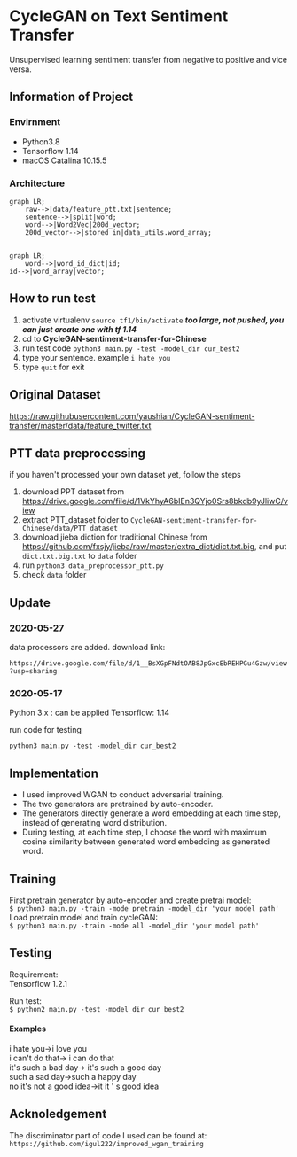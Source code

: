 # CycleGAN on Text Sentiment Transfer
  Unsupervised learning sentiment transfer from negative to positive and vice versa.  

## Information of Project


### Envirnment

  - Python3.8
  - Tensorflow 1.14
  - macOS Catalina 10.15.5
### Architecture
```mermaid
graph LR;
    raw-->|data/feature_ptt.txt|sentence;
    sentence-->|split|word;
    word-->|Word2Vec|200d_vector;
    200d_vector-->|stored in|data_utils.word_array;


```
```mermaid
graph LR;
    word-->|word_id_dict|id;
id-->|word_array|vector;
```


## How to run test
  1. activate virtualenv `source tf1/bin/activate` ***too large, not pushed, you can just create one with tf 1.14***
  2. cd to **CycleGAN-sentiment-transfer-for-Chinese**
  3. run test code `python3 main.py -test -model_dir cur_best2`
  4. type your sentence. example `i hate you`
  5. type `quit` for exit

## Original Dataset

https://raw.githubusercontent.com/yaushian/CycleGAN-sentiment-transfer/master/data/feature_twitter.txt


## PTT data preprocessing

if you haven't processed your own dataset yet, follow the steps

1.  download PPT dataset from https://drive.google.com/file/d/1VkYhyA6bIEn3QYjo0Srs8bkdb9yJliwC/view
2. extract PTT_dataset folder to `CycleGAN-sentiment-transfer-for-Chinese/data/PTT_dataset`
3. download jieba diction for traditional Chinese from https://github.com/fxsjy/jieba/raw/master/extra_dict/dict.txt.big, and put `dict.txt.big.txt` to `data` folder
4. run `python3 data_preprocessor_ptt.py`
5. check `data` folder


## Update

### 2020-05-27
  data processors are added.
  download link: 

`https://drive.google.com/file/d/1__BsXGpFNdtOAB8JpGxcEbREHPGu4Gzw/view?usp=sharing`

### 2020-05-17

  Python 3.x : can be applied
  Tensorflow: 1.14
  
  run code for testing
  ```python=
  python3 main.py -test -model_dir cur_best2
  ```



## Implementation
* I used improved WGAN to conduct adversarial training.
* The two generators are pretrained by auto-encoder.
* The generators directly generate a word embedding at each time step, instead of generating word distribution.
* During testing, at each time step, I choose the word with maximum cosine similarity between generated word embedding as generated word.

## Training
First pretrain generator by auto-encoder and create pretrai model:  
`$ python3 main.py -train -mode pretrain -model_dir 'your model path'`  
Load pretrain model and train cycleGAN:  
`$ python3 main.py -train -mode all -model_dir 'your model path'`

## Testing
  Requirement:  
  Tensorflow 1.2.1  

Run test:  
`$ python2 main.py -test -model_dir cur_best2`  


#### Examples
  i hate you->i love you  
  i can't do that-> i can do that  
  it's such a bad day-> it's such a good day  
  such a sad day->such a happy day  
  no it's not a good idea->it it ' s good idea  

## Acknoledgement
  The discriminator part of code I used can be found at:  
  `https://github.com/igul222/improved_wgan_training`  
